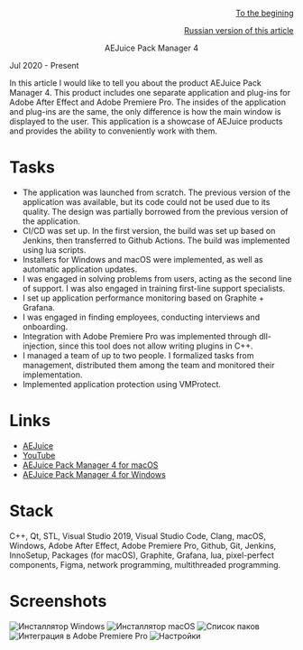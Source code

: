 
<p align="right" width="100%"><a href="https://sploid.github.io/">To the begining</a></p>
<p align="right" width="100%"><a href="https://sploid.github.io/ru/projects/aejuice/">Russian version of this article</a></p>

<p align="center" width="100%">AEJuice Pack Manager 4</p>

Jul 2020 - Present

In this article I would like to tell you about the product AEJuice Pack Manager 4. This product includes one separate application and plug-ins for Adobe After Effect and Adobe Premiere Pro. The insides of the application and plug-ins are the same, the only difference is how the main window is displayed to the user. This application is a showcase of AEJuice products and provides the ability to conveniently work with them.

# Tasks

- The application was launched from scratch. The previous version of the application was available, but its code could not be used due to its quality. The design was partially borrowed from the previous version of the application.
- CI/CD was set up. In the first version, the build was set up based on Jenkins, then transferred to Github Actions. The build was implemented using lua scripts.
- Installers for Windows and macOS were implemented, as well as automatic application updates.
- I was engaged in solving problems from users, acting as the second line of support. I was also engaged in training first-line support specialists.
- I set up application performance monitoring based on Graphite + Grafana.
- I was engaged in finding employees, conducting interviews and onboarding.
- Integration with Adobe Premiere Pro was implemented through dll-injection, since this tool does not allow writing plugins in C++.
- I managed a team of up to two people. I formalized tasks from management, distributed them among the team and monitored their implementation.
- Implemented application protection using VMProtect.

# Links

- [AEJuice](https://aejuice.com/)
- [YouTube](https://youtu.be/cfwZCq504kY?si=X6Y0Vph3_Jn4yABa)
- [AEJuice Pack Manager 4 for macOS](https://aejuice.com/pack_manager/AEJuice_Pack_Manager_mac.zip)
- [AEJuice Pack Manager 4 for Windows](https://aejuice.com/pack_manager/AEJuice_Pack_Manager.zip)

# Stack

С++, Qt, STL, Visual Studio 2019, Visual Studio Code, Clang, macOS, Windows, Adobe After Effect, Adobe Premiere Pro, Github, Git, Jenkins, InnoSetup, Packages (for macOS), Graphite, Grafana, lua, pixel-perfect components, Figma, network programming, multithreaded programming.

# Screenshots

![Инсталлятор Windows](https://sploid.github.io/imgs/projects/aejuice_4.png)
![Инсталлятор macOS](https://sploid.github.io/imgs/projects/aejuice_5.png)
![Список паков](https://sploid.github.io/imgs/projects/aejuice_1.png)
![Интеграция в Adobe Premiere Pro](https://sploid.github.io/imgs/projects/aejuice_2.png)
![Настройки](https://sploid.github.io/imgs/projects/aejuice_3.png)
